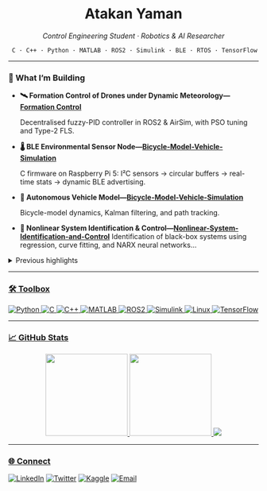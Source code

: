 <h1 align="center">Atakan Yaman</h1>

<p align="center">
  <em> Control Engineering Student · Robotics & AI Researcher</em>
</p>

<div align="center">
  <code> C · C++ · Python · MATLAB · ROS2 · Simulink · BLE · RTOS · TensorFlow </code>
</div>

---

### 🔭 What I’m Building

- **🛰️ Formation Control of Drones under Dynamic Meteorology—<a href="https://github.com/mmf-code/final_desktop">Formation Control</a>**
  
  Decentralised fuzzy-PID controller in ROS2 & AirSim, with PSO tuning and Type-2 FLS.
- **🌡️ BLE Environmental Sensor Node—<a href="https://github.com/mmf-code/2025-Embedded-Systems-Developer-Assignment">Bicycle-Model-Vehicle-Simulation</a>**
  
  C firmware on Raspberry Pi 5: I²C sensors → circular buffers → real-time stats → dynamic BLE advertising.
- **🚗 Autonomous Vehicle Model—<a href="https://github.com/mmf-code/Bicycle-Model-Vehicle-Simulation">Bicycle-Model-Vehicle-Simulation</a>**
  
  Bicycle-model dynamics, Kalman filtering, and path tracking.
- **🧠 Nonlinear System Identification & Control—<a href="https://github.com/mmf-code/Nonlinear-System-Identification-and-Control">Nonlinear-System-Identification-and-Control</a>**
  Identification of black-box systems using regression, curve fitting, and NARX neural networks...


<details>
<summary>Previous highlights</summary>

- **GPU-accelerated image segmentation—<a href="https://github.com/mmf-code/Watershed_tuto">Watershed_tuto</a>**
- **Modern Anemometer with Raspberry Pi & 3D Printing—<a href="https://github.com/mmf-code/mto_final">mto_final**
</details>

---

### 🛠️ Toolbox

![Python](https://img.shields.io/badge/-Python-3776AB?style=flat&logo=python&logoColor=white)
![C](https://img.shields.io/badge/-C-A8B9CC?style=flat&logo=c&logoColor=white)
![C++](https://img.shields.io/badge/-C++-00599C?style=flat&logo=c%2B%2B&logoColor=white)
![MATLAB](https://img.shields.io/badge/-MATLAB-0076A8?style=flat&logo=mathworks&logoColor=white)
![ROS2](https://img.shields.io/badge/-ROS2-22314E?style=flat&logo=ros&logoColor=white)
![Simulink](https://img.shields.io/badge/-Simulink-f47721?style=flat&logoColor=white)
![Linux](https://img.shields.io/badge/-Linux-000000?style=flat&logo=linux&logoColor=white)
![TensorFlow](https://img.shields.io/badge/-TensorFlow-FF6F00?style=flat&logo=tensorflow&logoColor=white)

---

### 📈 GitHub Stats

<p align="center">
  <img src="https://github-readme-stats.vercel.app/api?username=mmf-code&theme=transparent&hide_border=true&show_icons=true&count_private=true" height="165"/>
  <img src="https://github-readme-stats.vercel.app/api/top-langs/?username=mmf-code&layout=compact&theme=transparent&hide_border=true" height="165"/>
  <img src="https://github-readme-stats.vercel.app/api?username=mmf-code&count_private=true&cache_seconds=7200" />

</p>

---

### 🌐 Connect

[![LinkedIn](https://img.shields.io/badge/-LinkedIn-0A66C2?style=for-the-badge&logo=linkedin&logoColor=white)](https://linkedin.com/in/atakanyaman)
[![Twitter](https://img.shields.io/badge/-Twitter-1DA1F2?style=for-the-badge&logo=twitter&logoColor=white)](https://twitter.com/atakanyn)
[![Kaggle](https://img.shields.io/badge/-Kaggle-20BEFF?style=for-the-badge&logo=kaggle&logoColor=white)](https://kaggle.com/mentalmindf)
[![Email](https://img.shields.io/badge/-Email-D14836?style=for-the-badge&logo=gmail&logoColor=white)](mailto:atakan.yamana@gmail.com)

<!-- Optional activity graph -->
<!--
![GitHub Activity Graph](https://github-readme-activity-graph.vercel.app/graph?username=mmf-code&theme=github-compact)
-->
